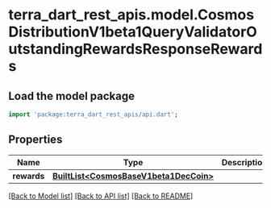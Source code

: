 # terra_dart_rest_apis.model.CosmosDistributionV1beta1QueryValidatorOutstandingRewardsResponseRewards

## Load the model package
```dart
import 'package:terra_dart_rest_apis/api.dart';
```

## Properties
Name | Type | Description | Notes
------------ | ------------- | ------------- | -------------
**rewards** | [**BuiltList&lt;CosmosBaseV1beta1DecCoin&gt;**](CosmosBaseV1beta1DecCoin.md) |  | [optional] 

[[Back to Model list]](../README.md#documentation-for-models) [[Back to API list]](../README.md#documentation-for-api-endpoints) [[Back to README]](../README.md)


